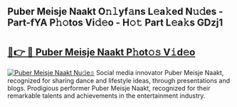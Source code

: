 ## Puber Meisje Naakt O𝚗𝚕yf𝚊ns L𝚎a𝚔ed N𝚞𝚍es - Part-fYA P𝚑𝚘tos Vi𝚍𝚎o - H𝚘𝚝 Part L𝚎a𝚔s GDzj1

# <h2><a href="http://kf2gwng.oniu.top/?m=Puber+Meisje+Naakt">🔗👉 🔴 Puber Meisje Naakt P𝚑ot𝚘𝚜 V𝚒d𝚎o</a></h2>

[![Puber Meisje Naakt Nu𝚍e𝚜](https://i.imgur.com/0qMVB7G.gif)](http://kf2gwng.oniu.top/?m=Puber+Meisje+Naakt)
Social media innovator Puber Meisje Naakt, recognized for sharing dance and lifestyle ideas, through presentations and blogs. Prodigious performer Puber Meisje Naakt, recognized for their remarkable talents and achievements in the entertainment industry.  
